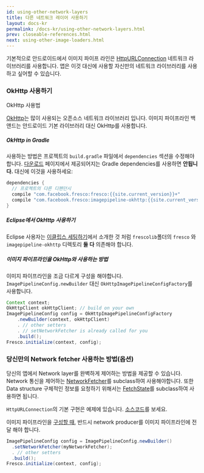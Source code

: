 ```yaml
---
id: using-other-network-layers
title: 다른 네트워크 레이어 사용하기
layout: docs-kr
permalink: /docs-kr/using-other-network-layers.html
prev: closeable-references.html
next: using-other-image-loaders.html
---
```


기본적으로 안드로이드에서 이미지 파이프 라인은 [HttpURLConnection](https://developer.android.com/training/basics/network-ops/connecting.html) 네트워크 라이브러리를 사용합니다. 앱은 이것 대신에 사용할 자신만의 네트워크 라이브러리를 사용하고 싶어할 수 있습니다.

### OkHttp 사용하기
OkHttp 사용법

[OkHttp](http://square.github.io/okhttp)는 많이 사용되는 오픈소스 네트워크 라이브러리 입니다. 이미지 파이프라인 백앤드는 안드로이드 기본 라이브러리 대신 OkHttp를 사용합니다.

#####  OkHttp in Gradle

사용하는 방법은 프로젝트의 `build.gradle` 파일에서 `dependencies` 섹션을 수정해야 합니다. [다운로드](index.html) 페이지에서 제공되어지는 Gradle dependencies를 사용하면 **안됩니다.**
대신에 이것을 사용하세요:

```groovy
dependencies {
  // 프로젝트의 다른 디펜던시
  compile "com.facebook.fresco:fresco:{{site.current_version}}+"
  compile "com.facebook.fresco:imagepipeline-okhttp:{{site.current_version}}+"
}
```

##### Eclipse에서 OkHttp 사용하기

Eclipse 사용자는 [이클립스 세팅하기](index.html#eclipse-adt)에서 소개한 것 처럼  `frescolib`폴더의 `fresco` 와 `imagepipeline-okhttp` 디렉토리 **둘 다** 의존해야 합니다.

##### 이미지 파이프라인을 OkHttp와 사용하는 방법

이미지 파이프라인을 조금 다르게 구성을 해야합니다. `ImagePipelineConfig.newBuilder` 대신 `OkHttpImagePipelineConfigFactory`를 사용합니다.

```java
Context context;
OkHttpClient okHttpClient; // build on your own
ImagePipelineConfig config = OkHttpImagePipelineConfigFactory
    .newBuilder(context, okHttpClient)
    . // other setters
    . // setNetworkFetcher is already called for you
    .build();
Fresco.initialize(context, config);
```

### 당신만의 Network fetcher 사용하는 방법(옵션)

당신의 앱에서 Network layer를 완벽하게 제어하는 방법을 제공할 수 있습니다. Network 통신을 제어하는 [NetworkFetcher](../javadoc/reference/com/facebook/imagepipeline/producers/NetworkFetcher.html)를 subclass하여 사용해야합니다. 또한 Data structure 구체적인 정보를 요청하기 위해서는 [FetchState](../javadoc/reference/com/facebook/imagepipeline/producers/FetchState.html)를 subclass하여 사용하면 됩니다.

`HttpURLConnection`의 기본 구현은 예제에 있습니다. [소스코드](https://github.com/facebook/fresco/blob/master/imagepipeline-backends/imagepipeline-okhttp/src/main/java/com/facebook/imagepipeline/backends/okhttp/OkHttpNetworkFetcher.java)를 보세요.

이미지 파이프라인을 [구성할 때](configuring-image-pipeline.html), 반드시 network producer를 이미지 파이프라인에 전달 해야 합니다.

```java
ImagePipelineConfig config = ImagePipelineConfig.newBuilder()
  .setNetworkFetcher(myNetworkFetcher);
  . // other setters
  .build();
Fresco.initialize(context, config);
```
